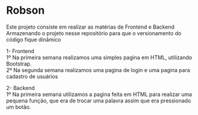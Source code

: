 # Robson

Este projeto consiste em realizar as matérias de Frontend e Backend
Armazenando o projeto nesse repositório para que o versionamento do código fique dinâmico

1- Frontend\
1º Na primeira semana realizamos uma simples pagina em HTML, utilizando Bootstrap.\
2º Na segunda semana realizamos uma pagina de login e uma pagina para cadastro de usuários


2- Backend\
1º Na primeira semana utilizamos a pagina feita em HTML para realizar uma pequena função, que era de trocar uma palavra assim que era pressionado um botão.
